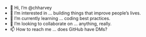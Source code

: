 - 👋 Hi, I’m @chharvey
- 👀 I’m interested in ... building things that improve people’s lives.
- 🌱 I’m currently learning ... coding best practices.
- 💞️ I’m looking to collaborate on ... anything, really.
- 📫 How to reach me ... does GitHub have DMs?

<!---
chharvey/chharvey is a ✨ special ✨ repository because its `README.md` (this file) appears on your GitHub profile.
You can click the Preview link to take a look at your changes.
--->
